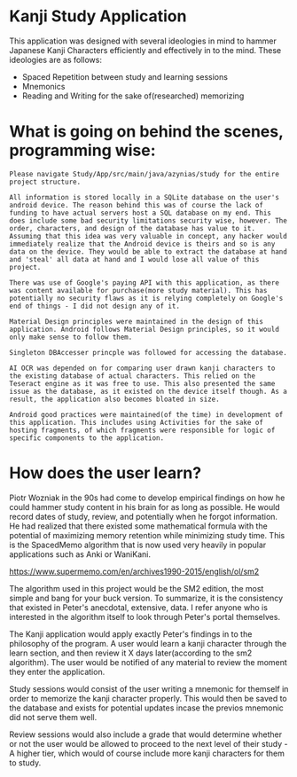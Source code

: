 # Kanji Study Application 


This application was designed with several ideologies in mind to hammer Japanese Kanji Characters efficiently and effectively in to the mind. These ideologies are as follows:

  - Spaced Repetition between study and learning sessions
  - Mnemonics
  - Reading and Writing for the sake of(researched) memorizing

# What is going on behind the scenes, programming wise:
    Please navigate Study/App/src/main/java/azynias/study for the entire project structure. 
    
    All information is stored locally in a SQLite database on the user's android device. The reason behind this was of course the lack of funding to have actual servers host a SQL database on my end. This does include some bad security limitations security wise, however. The order, characters, and design of the database has value to it. Assuming that this idea was very valuable in concept, any hacker would immediately realize that the Android device is theirs and so is any data on the device. They would be able to extract the database at hand and 'steal' all data at hand and I would lose all value of this project. 
    
    There was use of Google's paying API with this application, as there was content available for purchase(more study material). This has potentially no security flaws as it is relying completely on Google's end of things - I did not design any of it. 
    
    Material Design principles were maintained in the design of this application. Android follows Material Design principles, so it would only make sense to follow them. 
    
    Singleton DBAccesser princple was followed for accessing the database. 
    
    AI OCR was depended on for comparing user drawn kanji characters to the existing database of actual characters. This relied on the Teseract engine as it was free to use. This also presented the same issue as the database, as it existed on the device itself though. As a result, the application also becomes bloated in size. 
    
    Android good practices were maintained(of the time) in development of this application. This includes using Activities for the sake of hosting fragments, of which fragments were responsible for logic of specific components to the application. 
    

# How does the user learn?

  Piotr Wozniak in the 90s had come to develop empirical findings on how he could hammer study content in his brain for as long as possible. He would record dates of study, review, and potentially when he forgot information. He had realized that there existed some mathematical formula with the potential of maximizing memory retention while minimizing study time. This is the SpacedMemo algorithm that is now used very heavily in popular applications such as Anki or WaniKani. 
  
  https://www.supermemo.com/en/archives1990-2015/english/ol/sm2
  
  The algorithm used in this project would be the SM2 edition, the most simple and bang for your buck version. To summarize, it is the consistency that existed in Peter's anecdotal, extensive, data. I refer anyone who is interested in the algorithm itself to look through Peter's portal themselves. 
  
  The Kanji application would apply exactly Peter's findings in to the philosophy of the program. A user would learn a kanji character through the learn section, and then review it X days later(according to the sm2 algorithm). The user would be notified of any material to review the moment they enter the application. 
  
  Study sessions would consist of the user writing a mnemonic for themself in order to memorize the kanji character properly. This would then be saved to the database and exists for potential updates incase the previos mnemonic did not serve them well. 
  
  Review sessions would also include a grade that would determine whether or not the user would be allowed to proceed to the next level of their study - A higher tier, which would of course include more kanji characters for them to study. 
  
  



